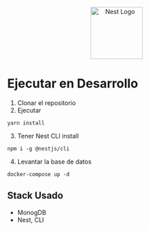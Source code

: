 <p align="center">
  <a href="http://nestjs.com/" target="blank"><img src="https://nestjs.com/img/logo-small.svg" width="120" alt="Nest Logo" /></a>
</p>

# Ejecutar en Desarrollo

1. Clonar el repositorio 
2. Ejecutar 
```
yarn install
```
3. Tener Nest CLI install
```
npm i -g @nestjs/cli
```
4. Levantar la base de datos
```
docker-compose up -d
```

## Stack Usado
* MonogDB
* Nest, CLI
